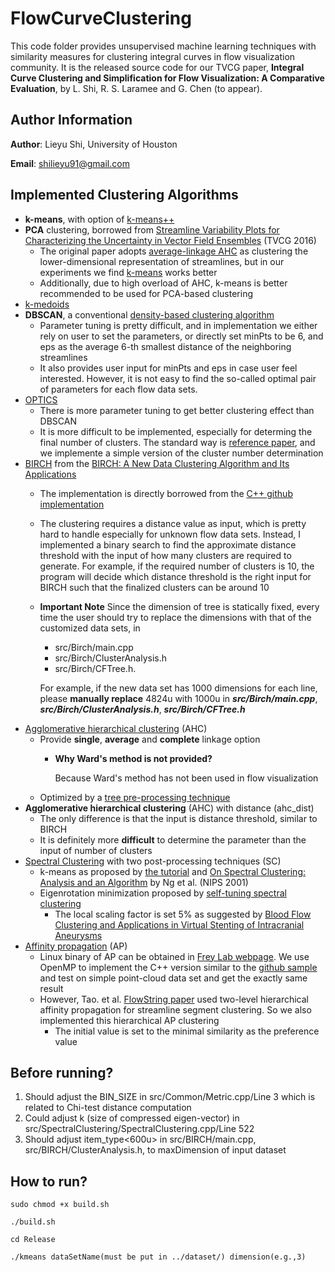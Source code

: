# FlowCurveClustering

This code folder provides unsupervised machine learning techniques with similarity measures for clustering integral curves in flow visualization community. It is the released source code for our TVCG paper, **Integral Curve Clustering and Simplification for Flow Visualization: A Comparative Evaluation**, by L. Shi, R. S. Laramee and G. Chen (to appear).

## Author Information

**Author**: Lieyu Shi, University of Houston

**Email**: shilieyu91@gmail.com


## Implemented Clustering Algorithms
- **k-means**, with option of [k-means++](https://en.wikipedia.org/wiki/K-means%2B%2B)
- **PCA** clustering, borrowed from [Streamline Variability Plots for Characterizing the Uncertainty in Vector Field Ensembles](https://ieeexplore.ieee.org/abstract/document/7192675) (TVCG 2016)
	- The original paper adopts [average-linkage AHC](https://en.wikipedia.org/wiki/Hierarchical_clustering) as clustering the lower-dimensional representation of streamlines, but in our experiments we find [k-means](https://en.wikipedia.org/wiki/K-means_clustering) works better
	- Additionally, due to high overload of AHC, k-means is better recommended to be used for PCA-based clustering
- [k-medoids](https://en.wikipedia.org/wiki/K-medoids)
- **DBSCAN**, a conventional [density-based clustering algorithm](https://en.wikipedia.org/wiki/DBSCAN)
	- Parameter tuning is pretty difficult, and in implementation we either rely on user to set the parameters, or directly set minPts to be 6, and eps as the average 6-th smallest distance of the neighboring streamlines
	- It also provides user input for minPts and eps in case user feel interested. However, it is not easy to find the so-called optimal pair of parameters for each flow data sets. 
- [OPTICS](https://en.wikipedia.org/wiki/OPTICS_algorithm)
	- There is more parameter tuning to get better clustering effect than DBSCAN
	- It is more difficult to be implemented, especially for determing the final number of clusters. The standard way is [reference paper](http://www.dbs.ifi.lmu.de/Publikationen/Papers/OPTICS.pdf), and we implemente a simple version of the cluster number determination
- [BIRCH](https://en.wikipedia.org/wiki/BIRCH) from the [BIRCH: A New Data Clustering Algorithm and Its Applications](https://link.springer.com/content/pdf/10.1023/A:1009783824328.pdf)
	- The implementation is directly borrowed from the [C++ github implementation](https://github.com/fedyura/birch-clustering-algorithm)
	- The clustering requires a distance value as input, which is pretty hard to handle especially for unknown flow data sets. Instead, I implemented a binary search to find the approximate distance threshold with the input of how many clusters are required to generate. For example, if the required number of clusters is 10, the program will decide which distance threshold is the right input for BIRCH such that the finalized clusters can be around 10
	- **Important Note** Since the dimension of tree is statically fixed, every time the user should try to replace the dimensions with that of the customized data sets, in 
		- src/Birch/main.cpp
		- src/Birch/ClusterAnalysis.h
		- src/Birch/CFTree.h. 
		
		For example, if the new data set has 1000 dimensions for each line, please **manually replace** 4824u with 1000u in ___src/Birch/main.cpp___, ___src/Birch/ClusterAnalysis.h___, ___src/Birch/CFTree.h___
- [Agglomerative hierarchical clustering](https://en.wikipedia.org/wiki/Hierarchical_clustering) (AHC)
	- Provide **single**, **average** and **complete** linkage option
		- **Why Ward's method is not provided?**

			Because Ward's method has not been used in flow visualization
	- Optimized by a [tree pre-processing technique](https://www.cs.cornell.edu/~kb/publications/IRT08.pdf)
- **Agglomerative hierarchical clustering** (AHC) with distance (ahc_dist)
	- The only difference is that the input is distance threshold, similar to BIRCH
	- It is definitely more **difficult** to determine the parameter than the input of number of clusters
- [Spectral Clustering](https://en.wikipedia.org/wiki/Spectral_clustering) with two post-processing techniques (SC)
	- k-means as proposed by [the tutorial](https://www.cs.cmu.edu/~aarti/Class/10701/readings/Luxburg06_TR.pdf) and [On Spectral Clustering: Analysis and an Algorithm](https://ai.stanford.edu/~ang/papers/nips01-spectral.pdf) by Ng et al. (NIPS 2001)
	- Eigenrotation minimization proposed by [self-tuning spectral clustering](https://papers.nips.cc/paper/2619-self-tuning-spectral-clustering.pdf)
		- The local scaling factor is set 5% as suggested by [Blood Flow Clustering and Applications in Virtual Stenting of Intracranial Aneurysms](https://ieeexplore.ieee.org/stamp/stamp.jsp?arnumber=6702500)
- [Affinity propagation](https://en.wikipedia.org/wiki/Affinity_propagation) (AP)
	- Linux binary of AP can be obtained in [Frey Lab webpage](http://genes.toronto.edu/index.php?q=affinity%20propagation). We use OpenMP to implement the C++ version similar to the [github sample](https://github.com/nojima/affinity-propagation-sparse) and test on simple point-cloud data set and get the exactly same result
	- However, Tao. et al. [FlowString paper](https://ieeexplore.ieee.org/document/6787131) used two-level hierarchical affinity propagation for streamline segment clustering. So we also implemented this hierarchical AP clustering
		- The initial value is set to the minimal similarity as the preference value


## Before running?

1. Should adjust the BIN_SIZE in src/Common/Metric.cpp/Line 3 which is related to Chi-test distance computation
2. Could adjust k (size of compressed eigen-vector) in src/SpectralClustering/SpectralClustering.cpp/Line 522
3. Should adjust item_type<600u> in src/BIRCH/main.cpp, src/BIRCH/ClusterAnalysis.h, to maxDimension of input dataset

## How to run?

```
sudo chmod +x build.sh

./build.sh

cd Release

./kmeans dataSetName(must be put in ../dataset/) dimension(e.g.,3)
```